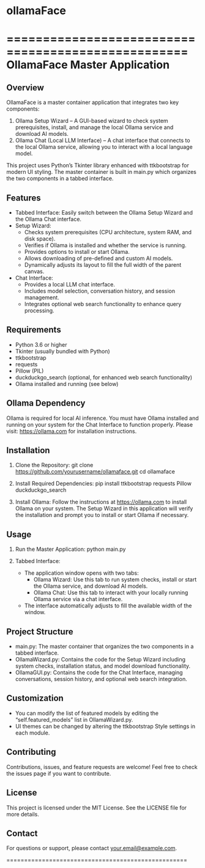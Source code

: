# ollamaFace
===================================================
OllamaFace Master Application
===================================================

Overview
--------
OllamaFace is a master container application that integrates two key components:
  1. Ollama Setup Wizard – A GUI-based wizard to check system prerequisites, install, and manage
     the local Ollama service and download AI models.
  2. Ollama Chat (Local LLM Interface) – A chat interface that connects to the local Ollama service,
     allowing you to interact with a local language model.

This project uses Python’s Tkinter library enhanced with ttkbootstrap for modern UI styling.
The master container is built in main.py which organizes the two components in a tabbed interface.

Features
--------
- Tabbed Interface: Easily switch between the Ollama Setup Wizard and the Ollama Chat interface.
- Setup Wizard:
  - Checks system prerequisites (CPU architecture, system RAM, and disk space).
  - Verifies if Ollama is installed and whether the service is running.
  - Provides options to install or start Ollama.
  - Allows downloading of pre-defined and custom AI models.
  - Dynamically adjusts its layout to fill the full width of the parent canvas.
- Chat Interface:
  - Provides a local LLM chat interface.
  - Includes model selection, conversation history, and session management.
  - Integrates optional web search functionality to enhance query processing.

Requirements
------------
- Python 3.6 or higher
- Tkinter (usually bundled with Python)
- ttkbootstrap
- requests
- Pillow (PIL)
- duckduckgo_search (optional, for enhanced web search functionality)
- Ollama installed and running (see below)

Ollama Dependency
-----------------
Ollama is required for local AI inference. You must have Ollama installed and running on your system 
for the Chat Interface to function properly. Please visit:
    https://ollama.com
for installation instructions.

Installation
------------
1. Clone the Repository:
   git clone https://github.com/yourusername/ollamaface.git
   cd ollamaface

2. Install Required Dependencies:
   pip install ttkbootstrap requests Pillow duckduckgo_search

3. Install Ollama:
   Follow the instructions at https://ollama.com to install Ollama on your system.
   The Setup Wizard in this application will verify the installation and prompt you to install or start Ollama if necessary.

Usage
-----
1. Run the Master Application:
   python main.py

2. Tabbed Interface:
   - The application window opens with two tabs:
     - Ollama Wizard: Use this tab to run system checks, install or start the Ollama service, and download AI models.
     - Ollama Chat: Use this tab to interact with your locally running Ollama service via a chat interface.
   - The interface automatically adjusts to fill the available width of the window.

Project Structure
-----------------
- main.py: The master container that organizes the two components in a tabbed interface.
- OllamaWizard.py: Contains the code for the Setup Wizard including system checks, installation status, and model download functionality.
- OllamaGUI.py: Contains the code for the Chat Interface, managing conversations, session history, and optional web search integration.

Customization
-------------
- You can modify the list of featured models by editing the “self.featured_models” list in OllamaWizard.py.
- UI themes can be changed by altering the ttkbootstrap Style settings in each module.

Contributing
------------
Contributions, issues, and feature requests are welcome! Feel free to check the issues page if you want to contribute.

License
-------
This project is licensed under the MIT License. See the LICENSE file for more details.

Contact
-------
For questions or support, please contact your.email@example.com.

===================================================
